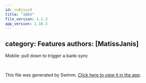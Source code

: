 ```yaml
---
id: cu8jsuj4
title: "1663"
file_version: 1.1.3
app_version: 1.18.3
---
```


## category: Features authors: \[MatissJanis\]

Mobile: pull down to trigger a bank-sync

<br/>

This file was generated by Swimm. [Click here to view it in the app](https://app.swimm.io/repos/Z2l0aHViJTNBJTNBYWN0dWFsJTNBJTNBc2FuanBhcmVlaw==/docs/cu8jsuj4).
